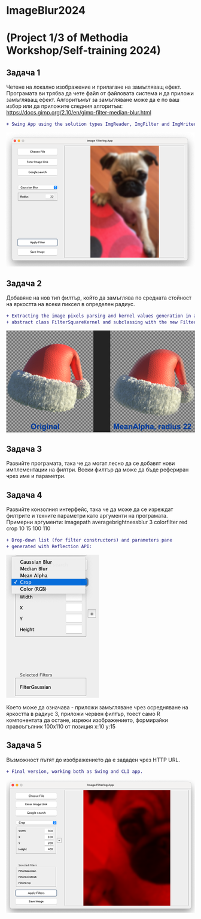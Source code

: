 # ImageBlur2024
# (Project 1/3 of Methodia Workshop/Self-training 2024)

## Задача 1

Четене на локално изображение и прилагане на замъгляващ ефект.   
Програмата ви трябва да чете файл от файловата система и да приложи замъгляващ ефект.
Алгоритъмът за замъгляване може да е по ваш избор или да приложите следния алгоритъм:
https://docs.gimp.org/2.10/en/gimp-filter-median-blur.html

````diff
+ Swing App using the solution types ImgReader, ImgFilter and ImgWriter
````
![](https://github.com/Stefan-B-K/Java_ImageBlur2024/blob/main/src/main/resources/images/Screenshot1.png)

## Задача 2
Добавяне на нов тип филтър, който да замъглява по средната стойност на яркостта на всеки пиксел в определен радиус.

````diff
+ Extracting the image pixels parsing and kernel values generation in an 
+ abstract class FilterSquareKernel and subclassing with the new FilterMeanAlpha:
````
![](https://github.com/Stefan-B-K/Java_ImageBlur2024/blob/main/src/main/resources/images/Screenshot2.png)

## Задача 3
Развийте програмата, така че да могат лесно да се добавят нови имплементации на филтри. Всеки филтър да може да бъде рефериран чрез име и параметри.

## Задача 4
Развийте конзолния интерфейс, така че да може да се изреждат филтрите и техните параметри като аргументи на програмата.
Примерни аргументи:
imagepath averagebrightnessblur 3 colorfilter red crop 10 15 100 110
````diff
+ Drop-down list (for filter constructors) and parameters pane 
+ generated with Reflection API:
````
![](https://github.com/Stefan-B-K/Java_ImageBlur2024/blob/main/src/main/resources/images/Screenshot3.png)

Което може да означава - приложи замъгляване чрез осредняване на яркостта в радиус 3, приложи червен филтър, тоест само R компонентата да остане, изрежи изображението, формирайки правоъгълник 100x110 от позиция x:10 y:15

## Задача 5
Възможност пътят до изображението да е зададен чрез HTTP URL.
````diff
+ Final version, working both as Swing and CLI app. 
````
![](https://github.com/Stefan-B-K/Java_ImageBlur2024/blob/main/src/main/resources/images/Screenshot4.png)
